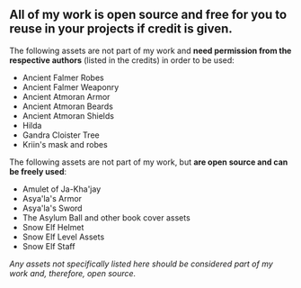 ## All of my work is open source and free for you to reuse in your projects if credit is given.

The following assets are not part of my work and **need permission from the respective authors** (listed in the credits) in order to be used:

- Ancient Falmer Robes
- Ancient Falmer Weaponry
- Ancient Atmoran Armor
- Ancient Atmoran Beards
- Ancient Atmoran Shields
- Hilda
- Gandra Cloister Tree
- Kriin's mask and robes

The following assets are not part of my work, but **are open source and can be freely used**:

- Amulet of Ja-Kha'jay
- Asya'la's Armor
- Asya'la's Sword
- The Asylum Ball and other book cover assets
- Snow Elf Helmet
- Snow Elf Level Assets
- Snow Elf Staff

*Any assets not specifically listed here should be considered part of my work and, therefore, open source.*
